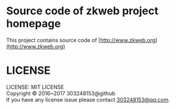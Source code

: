 # Source code of zkweb project homepage

This project contains source code of [http://www.zkweb.org](http://www.zkweb.org)<br/>

# LICENSE

LICENSE: MIT LICENSE<br/>
Copyright © 2016~2017 303248153@github<br/>
If you have any license issue please contact 303248153@qq.com.<br/>
